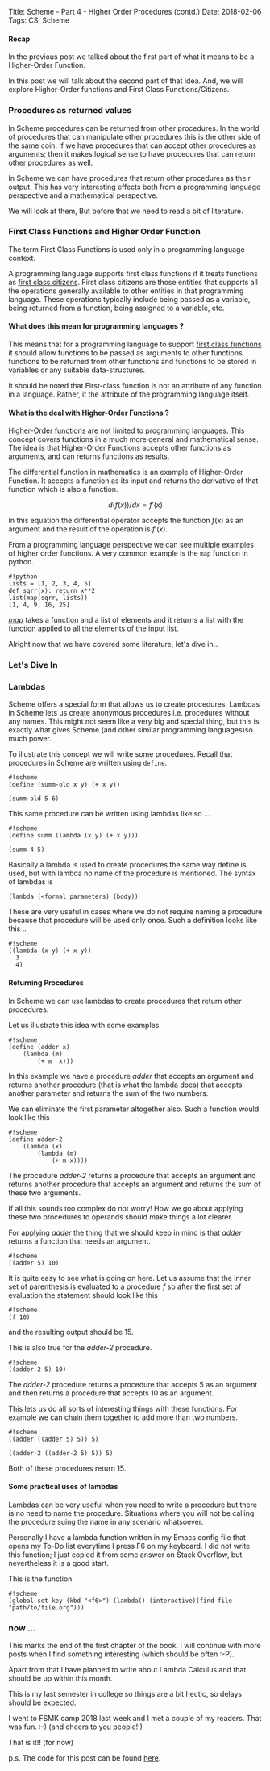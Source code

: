 Title: Scheme - Part 4 - Higher Order Procedures (contd.)
Date: 2018-02-06
Tags: CS, Scheme

#### Recap ####
In the previous post we talked about the first part of what it means to be a Higher-Order Function.

In this post we will talk about the second part of that idea. And, we will explore Higher-Order functions and First Class Functions/Citizens. 

### Procedures as returned values ###
In Scheme procedures can be returned from other procedures. In the
world of procedures that can manipulate other procedures this is the
other side of the same coin. If we have procedures that can accept
other procedures as arguments; then it makes logical sense to have
procedures that can return other procedures as well. 

In Scheme we can have procedures that return other procedures as their output. This has very interesting effects both from a programming language perspective and a mathematical perspective. 

We will look at them, But before that we need to read a bit of literature.

### First Class Functions and Higher Order Function ###
The term First Class Functions is used only in a programming language context.

A programming language supports first class functions if it treats
functions
as
[first class citizens](https://en.wikipedia.org/wiki/First-class_citizen). First
class citizens are those entities that supports all the operations
generally available to other entities in that programming
language. These operations typically include being passed as a
variable, being returned from a function, being assigned to a
variable, etc.


#### __What does this mean for programming languages ?__ ####

This means that for a programming language to support [first class functions](https://en.wikipedia.org/wiki/First-class_function) it should allow functions to be passed as arguments to other functions, functions to be returned from other functions and functions to be stored in variables or any suitable data-structures.


It should be noted that First-class function is not an attribute of any function in a language. Rather, it the attribute of the programming language itself.


#### __What is the deal with Higher-Order Functions ?__ ####

[Higher-Order functions](https://en.wikipedia.org/wiki/Higher-order_function) are not limited to programming languages. This concept covers functions in a much more general and mathematical sense. The idea is that Higher-Order Functions accepts other functions as arguments, and can returns functions as results. 

The differential function in mathematics is an example of Higher-Order Function. It accepts a function as its input and returns the derivative of that function which is also a function. 

$$ d(f(x)) / dx = f'(x)$$

In this equation the differential operator accepts the function $f(x)$ as an argument and the result of the operation is $f'(x)$. 

From a programming language perspective we can see multiple examples of higher order functions. A very common example is the `map` function in python.

	#!python
	lists = [1, 2, 3, 4, 5]
	def sqrr(x): return x**2
	list(map(sqrr, lists))
	[1, 4, 9, 16, 25]

_[map](https://docs.python.org/3.5/library/functions.html#map)_ takes a function and a list of elements and it returns a list with the function applied to all the elements of the input list.


Alright now that we have covered some literature, let's dive in...

### Let's Dive In ###

### __Lambdas__ ###

Scheme offers a special form that allows us to create procedures. Lambdas in Scheme lets us create anonymous procedures i.e. procedures without any names. This might not seem like a very big and special thing, but this is exactly what gives Scheme (and other similar programming languages)so much power.

To illustrate this concept we will write some procedures. Recall that procedures in Scheme are written using `define`.

	#!scheme
	(define (summ-old x y) (+ x y))
	
	(summ-old 5 6)
	

This same procedure can be written using lambdas like so ...
	
	#!scheme
	(define summ (lambda (x y) (+ x y)))
	
	(summ 4 5)
	
	
Basically a lambda is used to create procedures the same way define is used, but with lambda no name of the procedure is mentioned. 
The syntax of lambdas is 

`(lambda (<formal_parameters) (body))`

These are very useful in cases where we do not require naming a procedure because that procedure will be used only once. 
Such a definition looks like this ..

	#!scheme
	((lambda (x y) (+ x y)) 
	  3
	  4)
	


#### __Returning Procedures__ ####

In Scheme we can use lambdas to create procedures that return other procedures.

Let us illustrate this idea with some examples.


	#!scheme
	(define (adder x)
		(lambda (m) 
			(+ m  x)))
		
In this example we have a procedure _adder_ that accepts an argument and returns another procedure (that is what the lambda does) that accepts another parameter and returns the sum of the two numbers.

We can eliminate the first parameter altogether also. Such a function would look like this

	#!scheme
	(define adder-2
		(lambda (x) 
			(lambda (m)
				(+ m x))))
				
The procedure _adder-2_ returns a procedure that accepts an argument and returns another procedure that accepts an argument and returns the sum of these two arguments.

If all this sounds too complex do not worry! How we go about applying these two procedures to operands should make things a lot clearer.

For applying _adder_ the thing that we should keep in mind is that _adder_  returns a function that needs an argument. 

	#!scheme
	((adder 5) 10)
	
It is quite easy to see what is going on here. Let us assume that the inner set of parenthesis is evaluated to a procedure _f_ so after the first set of evaluation the statement should look like this 

	#!scheme
	(f 10)
 
and the resulting output should be 15. 

This is also true for the _adder-2_ procedure. 

	#!scheme
	((adder-2 5) 10)
	
The _adder-2_ procedure returns a procedure that accepts 5 as an argument and then returns a procedure that accepts 10 as an argument.


This lets us do all sorts of interesting things with these functions. For example we can chain them together to add more than two numbers.

	#!scheme
	((adder ((adder 5) 5)) 5)
	
	((adder-2 ((adder-2 5) 5)) 5)

Both of these procedures return 15.


#### __Some practical uses of lambdas__ ####
Lambdas can be very useful when you need to write a procedure but there is no need to name the procedure. Situations where you will not be calling the procedure suing the name in any scenario whatsoever. 

Personally I have a lambda function written in my Emacs config file that opens my To-Do list everytime I press F6 on my keyboard. I did not write this function; I just copied it from some answer on Stack Overflow, but nevertheless it is a good start.

This is the function.

	#!scheme
	(global-set-key (kbd "<f6>") (lambda() (interactive)(find-file "path/to/file.org")))

### now ... ###
This marks the end of the first chapter of the book. I will continue with more posts when I find something interesting (which should be often :-P).

Apart from that I have planned to write about Lambda Calculus and that should be up within this month.

This is my last semester in college so things are a bit hectic, so delays should be expected. 

I went to FSMK camp 2018 last week and I met a couple of my readers. That was fun. :-) (and cheers to you people!!)

That is it!! (for now)


p.s. The code for this post can be found [here](assets/files/scheme-4.scm).

